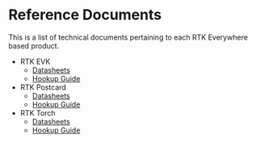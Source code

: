 # Reference Documents

This is a list of technical documents pertaining to each RTK Everywhere based product.

- RTK EVK
	- [Datasheets](https://docs.sparkfun.com/SparkFun_RTK_EVK/resources/)
	- [Hookup Guide](https://docs.sparkfun.com/SparkFun_RTK_EVK/)
- RTK Postcard
	- [Datasheets](https://docs.sparkfun.com/SparkFun_RTK_Postcard/resources/)
	- [Hookup Guide](https://docs.sparkfun.com/SparkFun_RTK_Postcard/)
- RTK Torch
	- [Datasheets](https://docs.sparkfun.com/SparkFun_RTK_Torch/reference_documents/)
	- [Hookup Guide](https://docs.sparkfun.com/SparkFun_RTK_Torch/)
